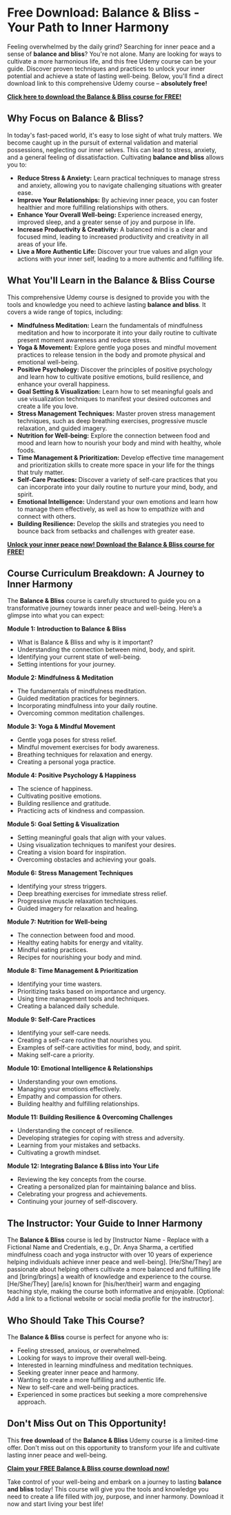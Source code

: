 # Free Download: Balance & Bliss - Your Path to Inner Harmony

Feeling overwhelmed by the daily grind? Searching for inner peace and a sense of **balance and bliss**? You're not alone. Many are looking for ways to cultivate a more harmonious life, and this free Udemy course can be your guide. Discover proven techniques and practices to unlock your inner potential and achieve a state of lasting well-being. Below, you'll find a direct download link to this comprehensive Udemy course – **absolutely free!**

[**Click here to download the Balance & Bliss course for FREE!**](https://udemywork.com/balance-bliss)

## Why Focus on Balance & Bliss?

In today's fast-paced world, it's easy to lose sight of what truly matters. We become caught up in the pursuit of external validation and material possessions, neglecting our inner selves. This can lead to stress, anxiety, and a general feeling of dissatisfaction. Cultivating **balance and bliss** allows you to:

*   **Reduce Stress & Anxiety:** Learn practical techniques to manage stress and anxiety, allowing you to navigate challenging situations with greater ease.
*   **Improve Your Relationships:** By achieving inner peace, you can foster healthier and more fulfilling relationships with others.
*   **Enhance Your Overall Well-being:** Experience increased energy, improved sleep, and a greater sense of joy and purpose in life.
*   **Increase Productivity & Creativity:** A balanced mind is a clear and focused mind, leading to increased productivity and creativity in all areas of your life.
*   **Live a More Authentic Life:** Discover your true values and align your actions with your inner self, leading to a more authentic and fulfilling life.

## What You'll Learn in the Balance & Bliss Course

This comprehensive Udemy course is designed to provide you with the tools and knowledge you need to achieve lasting **balance and bliss**. It covers a wide range of topics, including:

*   **Mindfulness Meditation:** Learn the fundamentals of mindfulness meditation and how to incorporate it into your daily routine to cultivate present moment awareness and reduce stress.
*   **Yoga & Movement:** Explore gentle yoga poses and mindful movement practices to release tension in the body and promote physical and emotional well-being.
*   **Positive Psychology:** Discover the principles of positive psychology and learn how to cultivate positive emotions, build resilience, and enhance your overall happiness.
*   **Goal Setting & Visualization:** Learn how to set meaningful goals and use visualization techniques to manifest your desired outcomes and create a life you love.
*   **Stress Management Techniques:** Master proven stress management techniques, such as deep breathing exercises, progressive muscle relaxation, and guided imagery.
*   **Nutrition for Well-being:** Explore the connection between food and mood and learn how to nourish your body and mind with healthy, whole foods.
*   **Time Management & Prioritization:** Develop effective time management and prioritization skills to create more space in your life for the things that truly matter.
*   **Self-Care Practices:** Discover a variety of self-care practices that you can incorporate into your daily routine to nurture your mind, body, and spirit.
*   **Emotional Intelligence:** Understand your own emotions and learn how to manage them effectively, as well as how to empathize with and connect with others.
*   **Building Resilience:** Develop the skills and strategies you need to bounce back from setbacks and challenges with greater ease.

[**Unlock your inner peace now! Download the Balance & Bliss course for FREE!**](https://udemywork.com/balance-bliss)

## Course Curriculum Breakdown: A Journey to Inner Harmony

The **Balance & Bliss** course is carefully structured to guide you on a transformative journey towards inner peace and well-being. Here’s a glimpse into what you can expect:

**Module 1: Introduction to Balance & Bliss**

*   What is Balance & Bliss and why is it important?
*   Understanding the connection between mind, body, and spirit.
*   Identifying your current state of well-being.
*   Setting intentions for your journey.

**Module 2: Mindfulness & Meditation**

*   The fundamentals of mindfulness meditation.
*   Guided meditation practices for beginners.
*   Incorporating mindfulness into your daily routine.
*   Overcoming common meditation challenges.

**Module 3: Yoga & Mindful Movement**

*   Gentle yoga poses for stress relief.
*   Mindful movement exercises for body awareness.
*   Breathing techniques for relaxation and energy.
*   Creating a personal yoga practice.

**Module 4: Positive Psychology & Happiness**

*   The science of happiness.
*   Cultivating positive emotions.
*   Building resilience and gratitude.
*   Practicing acts of kindness and compassion.

**Module 5: Goal Setting & Visualization**

*   Setting meaningful goals that align with your values.
*   Using visualization techniques to manifest your desires.
*   Creating a vision board for inspiration.
*   Overcoming obstacles and achieving your goals.

**Module 6: Stress Management Techniques**

*   Identifying your stress triggers.
*   Deep breathing exercises for immediate stress relief.
*   Progressive muscle relaxation techniques.
*   Guided imagery for relaxation and healing.

**Module 7: Nutrition for Well-being**

*   The connection between food and mood.
*   Healthy eating habits for energy and vitality.
*   Mindful eating practices.
*   Recipes for nourishing your body and mind.

**Module 8: Time Management & Prioritization**

*   Identifying your time wasters.
*   Prioritizing tasks based on importance and urgency.
*   Using time management tools and techniques.
*   Creating a balanced daily schedule.

**Module 9: Self-Care Practices**

*   Identifying your self-care needs.
*   Creating a self-care routine that nourishes you.
*   Examples of self-care activities for mind, body, and spirit.
*   Making self-care a priority.

**Module 10: Emotional Intelligence & Relationships**

*   Understanding your own emotions.
*   Managing your emotions effectively.
*   Empathy and compassion for others.
*   Building healthy and fulfilling relationships.

**Module 11: Building Resilience & Overcoming Challenges**

*   Understanding the concept of resilience.
*   Developing strategies for coping with stress and adversity.
*   Learning from your mistakes and setbacks.
*   Cultivating a growth mindset.

**Module 12: Integrating Balance & Bliss into Your Life**

*   Reviewing the key concepts from the course.
*   Creating a personalized plan for maintaining balance and bliss.
*   Celebrating your progress and achievements.
*   Continuing your journey of self-discovery.

## The Instructor: Your Guide to Inner Harmony

The **Balance & Bliss** course is led by [Instructor Name - Replace with a Fictional Name and Credentials, e.g., Dr. Anya Sharma, a certified mindfulness coach and yoga instructor with over 10 years of experience helping individuals achieve inner peace and well-being]. [He/She/They] are passionate about helping others cultivate a more balanced and fulfilling life and [bring/brings] a wealth of knowledge and experience to the course. [He/She/They] [are/is] known for [his/her/their] warm and engaging teaching style, making the course both informative and enjoyable. [Optional: Add a link to a fictional website or social media profile for the instructor].

## Who Should Take This Course?

The **Balance & Bliss** course is perfect for anyone who is:

*   Feeling stressed, anxious, or overwhelmed.
*   Looking for ways to improve their overall well-being.
*   Interested in learning mindfulness and meditation techniques.
*   Seeking greater inner peace and harmony.
*   Wanting to create a more fulfilling and authentic life.
*   New to self-care and well-being practices.
*   Experienced in some practices but seeking a more comprehensive approach.

## Don't Miss Out on This Opportunity!

This **free download** of the **Balance & Bliss** Udemy course is a limited-time offer. Don't miss out on this opportunity to transform your life and cultivate lasting inner peace and well-being.

[**Claim your FREE Balance & Bliss course download now!**](https://udemywork.com/balance-bliss)

Take control of your well-being and embark on a journey to lasting **balance and bliss** today! This course will give you the tools and knowledge you need to create a life filled with joy, purpose, and inner harmony. Download it now and start living your best life!
